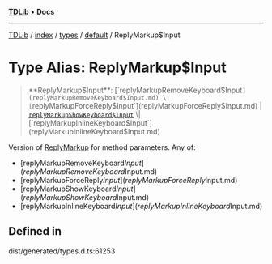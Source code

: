 [**TDLib**](../../../../../../README.md) • **Docs**

***

[TDLib](../../../../../../modules.md) / [index](../../../../../README.md) / [types](../../../README.md) / [default](../README.md) / ReplyMarkup$Input

# Type Alias: ReplyMarkup$Input

> **ReplyMarkup$Input**: [`replyMarkupRemoveKeyboard$Input`](replyMarkupRemoveKeyboard$Input.md) \| [`replyMarkupForceReply$Input`](replyMarkupForceReply$Input.md) \| [`replyMarkupShowKeyboard$Input`](replyMarkupShowKeyboard$Input.md) \| [`replyMarkupInlineKeyboard$Input`](replyMarkupInlineKeyboard$Input.md)

Version of [ReplyMarkup](ReplyMarkup.md) for method parameters.
Any of:
- [replyMarkupRemoveKeyboard$Input](replyMarkupRemoveKeyboard$Input.md)
- [replyMarkupForceReply$Input](replyMarkupForceReply$Input.md)
- [replyMarkupShowKeyboard$Input](replyMarkupShowKeyboard$Input.md)
- [replyMarkupInlineKeyboard$Input](replyMarkupInlineKeyboard$Input.md)

## Defined in

dist/generated/types.d.ts:61253
